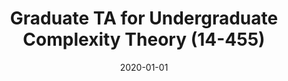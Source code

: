 ---
title: "Graduate TA for Undergraduate Complexity Theory (14-455)"
collection: teaching
type: "Undergraduate course"
permalink: /teaching/7_2020-fall-14455
venue: "Carnegie Mellon University"
season: "Fall"
date: 2020-01-01
location: "Pittsburgh, PA"
---
